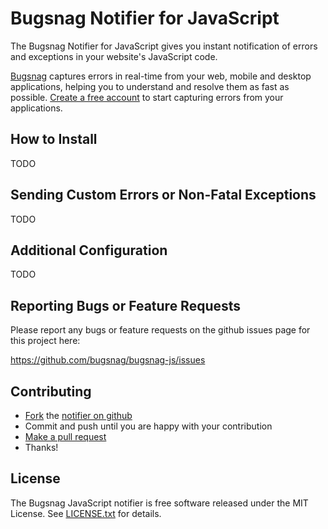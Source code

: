 Bugsnag Notifier for JavaScript
===============================

The Bugsnag Notifier for JavaScript gives you instant notification of errors and
exceptions in your website's JavaScript code.

[Bugsnag](https://bugsnag.com) captures errors in real-time from your web, 
mobile and desktop applications, helping you to understand and resolve them 
as fast as possible. [Create a free account](https://bugsnag.com) to start 
capturing errors from your applications.


How to Install
--------------

TODO


Sending Custom Errors or Non-Fatal Exceptions
---------------------------------------------

TODO


Additional Configuration
------------------------

TODO


Reporting Bugs or Feature Requests
----------------------------------

Please report any bugs or feature requests on the github issues page for this
project here:

<https://github.com/bugsnag/bugsnag-js/issues>


Contributing
------------

-   [Fork](https://help.github.com/articles/fork-a-repo) the [notifier on github](https://github.com/bugsnag/bugsnag-js)
-   Commit and push until you are happy with your contribution
-   [Make a pull request](https://help.github.com/articles/using-pull-requests)
-   Thanks!


License
-------

The Bugsnag JavaScript notifier is free software released under the MIT License. 
See [LICENSE.txt](https://github.com/bugsnag/bugsnag-js/blob/master/LICENSE.txt) for details.